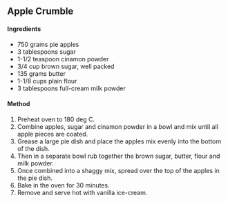 ## Apple Crumble

#### Ingredients

* 750 grams pie apples
* 3 tablespoons sugar
* 1-1/2 teaspoon cinamon powder
* 3/4 cup brown sugar, well packed
* 135 grams butter
* 1-1/8 cups plain flour
* 3 tablespoons full-cream milk powder

#### Method

1. Preheat oven to 180 deg C.
1. Combine apples, sugar and cinamon powder in a bowl and mix until all apple pieces are coated.
1. Grease a large pie dish and place the apples mix evenly into the bottom of the dish.
1. Then in a separate bowl rub together the brown sugar, butter, flour and milk powder.
1. Once combined into a shaggy mix, spread over the top of the apples in the pie dish.
1. Bake in the oven for 30 minutes.
1. Remove and serve hot with vanilla ice-cream.
